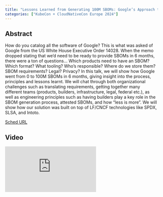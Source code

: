 ```yaml
---
title: "Lessons Learned from Generating 100M SBOMs: Google’s Approach to SBOM Compliance - Brandon Lum & Isaac Hepworth, Google"
categories: ["KubeCon + CloudNativeCon Europe 2024"]
---
```


## Abstract

How do you catalog all the software of Google? This is what was asked of Google from the US White House Executive Order 14028. When the memo dropped stating that we’d need to be ready to provide SBOMs in 6 months, there were a ton of questions… Which products need to have an SBOM? Which format? What tooling? Who’s responsible? Where do we store them? SBOM requirements? Legal? Privacy? In this talk, we will show how Google went from 0 to 100M SBOMs in 6 months, giving insight into the process, principles and lessons learnt. We will chat through both organizational challenges such as translating requirements, getting together many different teams (products, builders, infrastructure, legal, federal etc.), as well as engineering principles such as having builders play a key role in the SBOM generation process, attested SBOMs, and how “less is more”. We will show how our solution was built on top of LF/CNCF technologies like SPDX, SLSA, and Intoto.

[Sched URL](https://kccnceu2024.sched.com/event/95a931fad7f639c53454ecfb050becee)

## Video

<iframe src="https://www.youtube.com/embed/ZYsUbN6oT7Q" frameborder="0" allow="accelerometer; autoplay; encrypted-media; gyroscope; picture-in-picture" allowfullscreen></iframe>
